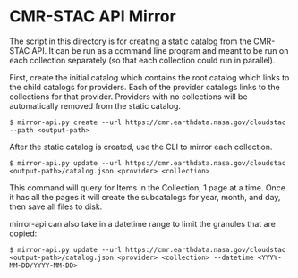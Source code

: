 # CMR-STAC API Mirror

The script in this directory is for creating a static catalog from the CMR-STAC API. It can be run as a command line program and meant to be run on each collection separately (so that each collection could run in parallel).

First, create the initial catalog which contains the root catalog which links to the child catalogs for providers. Each of the provider catalogs links to the collections for that provider. Providers with no collections will be automatically removed from the static catalog.

```
$ mirror-api.py create --url https://cmr.earthdata.nasa.gov/cloudstac --path <output-path>
```

After the static catalog is created, use the CLI to mirror each collection.

```
$ mirror-api.py update --url https://cmr.earthdata.nasa.gov/cloudstac <output-path>/catalog.json <provider> <collection>
```

This command will query for Items in the Collection, 1 page at a time. Once it has all the pages it will create the subcatalogs for year, month, and day, then save all files to disk.

mirror-api can also take in a datetime range to limit the granules that are copied:

```
$ mirror-api.py update --url https://cmr.earthdata.nasa.gov/cloudstac <output-path>/catalog.json <provider> <collection> --datetime <YYYY-MM-DD/YYYY-MM-DD>
```